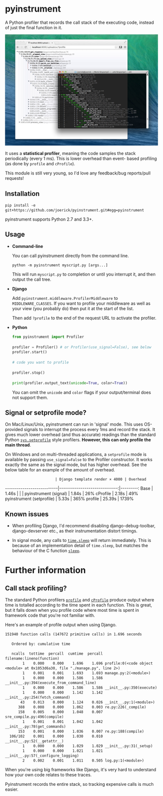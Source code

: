 pyinstrument
============

A Python profiler that records the call stack of the executing code, instead
of just the final function in it.

[![Screenshot](screenshot.jpg)](https://raw.githubusercontent.com/joerick/pyinstrument/master/screenshot.jpg)

It uses a **statistical profiler**, meaning the code samples the stack
periodically (every 1 ms). This is lower overhead than event-
based profiling (as done by `profile` and `cProfile`).

This module is still very young, so I'd love any feedback/bug reports/pull
requests!

Installation
------------

    pip install -e git+https://github.com/joerick/pyinstrument.git#egg=pyinstrument

pyinstrument supports Python 2.7 and 3.3+.

Usage
-----

-   **Command-line**

    You can call pyinstrument directly from the command line.

        python -m pyinstrument myscript.py [args...]

    This will run `myscript.py` to completion or until you interrupt it, and 
    then output the call tree.

-   **Django**
    
    Add `pyinstrument.middleware.ProfilerMiddleware` to `MIDDLEWARE_CLASSES`.
    If you want to profile your middleware as well as your view (you probably
    do) then put it at the start of the list.

    Then add `?profile` to the end of the request URL to activate the
    profiler.

-   **Python**

    ```python
    from pyinstrument import Profiler

    profiler = Profiler() # or Profiler(use_signal=False), see below
    profiler.start()

    # code you want to profile

    profiler.stop()

    print(profiler.output_text(unicode=True, color=True))
    ```

    You can omit the `unicode` and `color` flags if your output/terminal does
    not support them.

Signal or setprofile mode?
--------------------------

On Mac/Linux/Unix, pyinstrument can run in 'signal' mode. This uses 
OS-provided signals to interrupt the process every 1ms and record the stack. 
It gives much lower overhead (and thus accurate) readings than the standard
Python [`sys.setprofile`][setprofile] style profilers. **However, this can
only profile the main thread**.

On Windows and on multi-threaded applications, a `setprofile` mode is
available by passing `use_signal=False` to the Profiler constructor. It works
exactly the same as the signal mode, but has higher overhead. See the below
table for an example of the amount of overhead.

[setprofile]: https://docs.python.org/2/library/sys.html#sys.setprofile

                           | Django template render × 4000 | Overhead
---------------------------|------------------------------:|---------:
Base                       |                         1.46s | 
                           |                               |
pyinstrument (signal)      |                         1.84s |      26%
cProfile                   |                         2.18s |      49%
pyinstrument (setprofile)  |                         5.33s |     365%
profile                    |                        25.39s |    1739%


Known issues
------------

-   When profiling Django, I'd recommend disabling django-debug-toolbar,
    django-devserver etc., as their instrumentation distort timings.
    
-   In signal mode, any calls to [`time.sleep`][pysleep] will return
    immediately. This is because of an implementation detail of `time.sleep`,
    but matches the behaviour of the C function [`sleep`][csleep].

[pysleep]: https://docs.python.org/2/library/time.html#time.sleep
[csleep]: http://pubs.opengroup.org/onlinepubs/009695399/functions/sleep.html

Further information
===================

Call stack profiling?
---------------------

The standard Python profilers [`profile`][1] and [`cProfile`][2] produce
output where time is totalled according to the time spent in each function.
This is great, but it falls down when you profile code where most time is
spent in framework code that you're not familiar with.

[1]: http://docs.python.org/2/library/profile.html#module-profile
[2]: http://docs.python.org/2/library/profile.html#module-cProfile

Here's an example of profile output when using Django.

    151940 function calls (147672 primitive calls) in 1.696 seconds

       Ordered by: cumulative time

       ncalls  tottime  percall  cumtime  percall filename:lineno(function)
            1    0.000    0.000    1.696    1.696 profile:0(<code object <module> at 0x1053d6a30, file "./manage.py", line 2>)
            1    0.001    0.001    1.693    1.693 manage.py:2(<module>)
            1    0.000    0.000    1.586    1.586 __init__.py:394(execute_from_command_line)
            1    0.000    0.000    1.586    1.586 __init__.py:350(execute)
            1    0.000    0.000    1.142    1.142 __init__.py:254(fetch_command)
           43    0.013    0.000    1.124    0.026 __init__.py:1(<module>)
          388    0.008    0.000    1.062    0.003 re.py:226(_compile)
          158    0.005    0.000    1.048    0.007 sre_compile.py:496(compile)
            1    0.001    0.001    1.042    1.042 __init__.py:78(get_commands)
          153    0.001    0.000    1.036    0.007 re.py:188(compile)
      106/102    0.001    0.000    1.030    0.010 __init__.py:52(__getattr__)
            1    0.000    0.000    1.029    1.029 __init__.py:31(_setup)
            1    0.000    0.000    1.021    1.021 __init__.py:57(_configure_logging)
            2    0.002    0.001    1.011    0.505 log.py:1(<module>)


When you're using big frameworks like Django, it's very hard to understand how
your own code relates to these traces.

Pyinstrument records the entire stack, so tracking expensive calls is much
easier.
